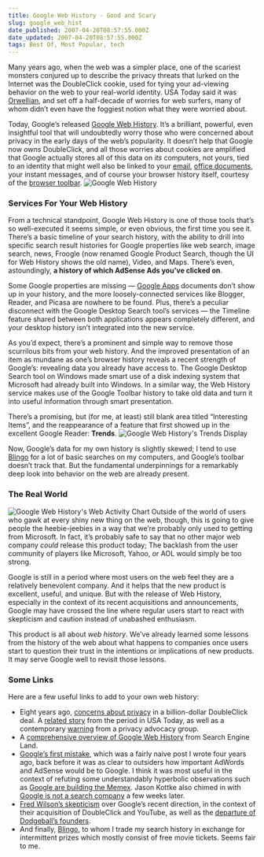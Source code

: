 ```yaml
---
title: Google Web History - Good and Scary
slug: google_web_hist
date_published: 2007-04-20T08:57:55.000Z
date_updated: 2007-04-20T08:57:55.000Z
tags: Best Of, Most Popular, tech
---
```


Many years ago, when the web was a simpler place, one of the scariest monsters conjured up to describe the privacy threats that lurked on the Internet was the DoubleClick cookie, used for tying your ad-viewing behavior on the web to your real-world identity. USA Today said it was [Orwellian](http://www.usatoday.com/tech/columnist/ccsam017.htm), and set off a half-decade of worries for web surfers, many of whom didn’t even have the foggiest notion what they were worried about.

Today, Google’s released [Google Web History](http://www.google.com/history/). It’s a brilliant, powerful, even insightful tool that will undoubtedly worry those who were concerned about privacy in the early days of the web’s popularity. It doesn’t help that Google now *owns* DoubleClick, and all those worries about cookies are amplified that Google actually stores all of this data on *its* computers, not yours, tied to an identity that might well also be linked to your [email](http://www.gmail.com/), [office documents](http://www.dashes.com/anil/2006/08/28/google_office_g), your instant messages, and of course your browser history itself, courtesy of the [browser toolbar](http://pagead2.googlesyndication.com/pagead/iclk?sa=l&amp;num=0&amp;client=ca-ref-pub-0956928739115480&amp;adurl=http://services.google.com/toolbar/firefox%3Fai%3DBsMleAx7kRLCYD5ikpALUsOAk0Z7yF83Cx-0BxY23AQAQASDY_bsESKI5UIPj0QKYAZxKoAG1lcj9A7IBDnd3dy5kYXNoZXMuY29tyAEB2gEbaHR0cDovL3d3dy5kYXNoZXMuY29tL2FuaWwvgAIBlQIfMUgK&amp;ai=BmWIpAx7kRLCYD5ikpALUsOAk0Z7yF83Cx-0BxY23AQAQASDY_bsESKI5UKWOnL4EmAGcSqABtZXI_QOyAQ53d3cuZGFzaGVzLmNvbcgBAdoBG2h0dHA6Ly93d3cuZGFzaGVzLmNvbS9hbmlsL4ACAZUCHzFICg).
![Google Web History](http://www.dashes.com/anil/images/google-web-history.png)

### Services For Your Web History

From a technical standpoint, Google Web History is one of those tools that’s so well-executed it seems simple, or even obvious, the first time you see it. There’s a basic timeline of your search history, with the ability to drill into specific search result histories for Google properties like web search, image search, news, Froogle (now renamed Google Product Search, though the UI for Web History shows the old name), Video, and Maps. There’s even, astoundingly, **a history of which AdSense Ads you’ve clicked on**.

Some Google properties are missing — [Google Apps](http://www.dashes.com/anil/2006/08/28/google_office_g) documents don’t show up in your history, and the more loosely-connected services like Blogger, Reader, and Picasa are nowhere to be found. Plus, there’s a peculiar disconnect with the Google Desktop Search tool’s services — the Timeline feature shared between both applications appears completely different, and your desktop history isn’t integrated into the new service.

As you’d expect, there’s a prominent and simple way to remove those scurrilous bits from your web history. And the improved presentation of an item as mundane as one’s browser history reveals a recent strength of Google’s: revealing data you already have access to. The Google Desktop Search tool on Windows made smart use of a disk indexing system that Microsoft had already built into Windows. In a similar way, the Web History service makes use of the Google Toolbar history to take old data and turn it into useful information through smart presentation.

There’s a promising, but (for me, at least) still blank area titled “Interesting Items”, and the reappearance of a feature that first showed up in the excellent Google Reader: **Trends**.
![Google Web History's Trends Display](http://www.dashes.com/anil/images/google-web-history-trends.png)

Now, Google’s data for my own history is slightly skewed; I tend to use [Blingo](http://www.blingo.com/friends?ref=REsPsB76SFMtgP_fKsYk5kYuLmo) for a lot of basic searches on my computers, and Google’s toolbar doesn’t track that. But the fundamental underpinnings for a remarkably deep look into behavior on the web are already present.

### The Real World

![Google Web History's Web Activity Chart](http://www.dashes.com/anil/images/google-web-history-web-activity.png) Outside of the world of users who gawk at every shiny new thing on the web, though, this is going to give people the heebie-jeebies in a way that we’re probably only used to getting from Microsoft. In fact, it’s probably safe to say that no other major web company *could* release this product today; The backlash from the user community of players like Microsoft, Yahoo, or AOL would simply be too strong.

Google is still in a period where most users on the web feel they are a relatively benevolent company. And it helps that the new product is excellent, useful, and unique. But with the release of Web History, especially in the context of its recent acquisitions and announcements, Google may have crossed the line where regular users start to react with skepticism and caution instead of unabashed enthusiasm.

This product is all about *web history*. We’ve already learned some lessons from the history of the web about what happens to companies once users start to question their trust in the intentions or implications of new products. It may serve Google well to revisit those lessons.

### Some Links

Here are a few useful links to add to your own web history:

- Eight years ago, [concerns about privacy](http://news.com.com/2100-1017-227100.html) in a billion-dollar DoubleClick deal. A [related story](http://www.usatoday.com/tech/columnist/ccsam016.htm) from the period in USA Today, as well as a contemporary [warning](http://www.cdt.org/publications/pp_6.03.shtml#2) from a privacy advocacy group.
- A [comprehensive overview of Google Web History](http://searchengineland.com/070419-181618.php) from Search Engine Land.
- [Google’s first mistake](http://www.dashes.com/anil/2003/02/16/googles_first_m), which was a fairly naive post I wrote four years ago, back before it was as clear to outsiders how important AdWords and AdSense would be to Google. I think it was most useful in the context of refuting some understandably hyperbolic observations such as [Google are building the Memex](http://interconnected.org/notes/2003/02/Google_buy_Pyra_2.txt). Jason Kottke also chimed in with [Google is not a search company](http://www.kottke.org/03/02/google-is-not-a-search-company) a few weeks later.
- [Fred Wilson’s skepticism](http://avc.blogs.com/a_vc/2007/04/big_companyitis.html) over Google’s recent direction, in the context of their acquisition of DoubleClick and YouTube, as well as the [departure of Dodgeball’s founders](http://flickr.com/photos/dpstyles/460987802/).
- And finally, [Blingo](http://www.blingo.com/friends?ref=REsPsB76SFMtgP_fKsYk5kYuLmo), to whom I trade my search history in exchange for intermittent prizes which mostly consist of free movie tickets. Seems fair to me.
